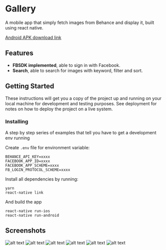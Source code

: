 # Gallery
A mobile app that simply fetch images from Behance and display it, built using react native.

[Android APK download link](https://drive.google.com/open?id=1jpr5R7eeMPjfY3h1PADRy5glLuDcq2Hk)

## Features
* __FBSDK implemented__, able to sign in with Facebook.
* __Search__, able to search for images with keyword, filter and sort.

## Getting Started
These instructions will get you a copy of the project up and running on your local machine for development and testing purposes. See deployment for notes on how to deploy the project on a live system.

### Installing

A step by step series of examples that tell you have to get a development env running

Create `.env` file for environment variable:

```
BEHANCE_API_KEY=xxxx
FACEBOOK_APP_ID=xxxx
FACEBOOK_APP_SCHEME=xxxx
FB_LOGIN_PROTOCOL_SCHEME=xxxx
```


Install all dependencies by running:

```
yarn
react-native link
```

And build the app

```
react-native run-ios
react-native run-android
```

## Screenshots
![alt text](https://image.ibb.co/dLpVJb/Whats_App_Image_2018_01_25_at_3_25_44_PM.jpg)
![alt text](https://image.ibb.co/noKmrw/Whats_App_Image_2018_01_25_at_3_25_44_PM_1.jpg)
![alt text](https://image.ibb.co/hVWAJb/Whats_App_Image_2018_01_25_at_3_25_44_PM_5.jpg)
![alt text](https://image.ibb.co/gOc6rw/Whats_App_Image_2018_01_25_at_3_25_44_PM_2.jpg)
![alt text](https://image.ibb.co/h89ajG/Whats_App_Image_2018_01_25_at_3_25_44_PM_3.jpg)
![alt text](https://image.ibb.co/bKbMPG/Whats_App_Image_2018_01_25_at_3_25_44_PM_4.jpg)

